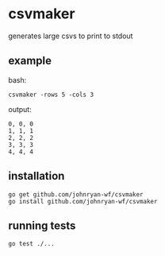 # csvmaker

generates large csvs to print to stdout

## example

bash:

	csvmaker -rows 5 -cols 3
	
output:

	0, 0, 0
	1, 1, 1
	2, 2, 2
	3, 3, 3
	4, 4, 4

## installation

	go get github.com/johnryan-wf/csvmaker
	go install github.com/johnryan-wf/csvmaker

## running tests

	go test ./...

